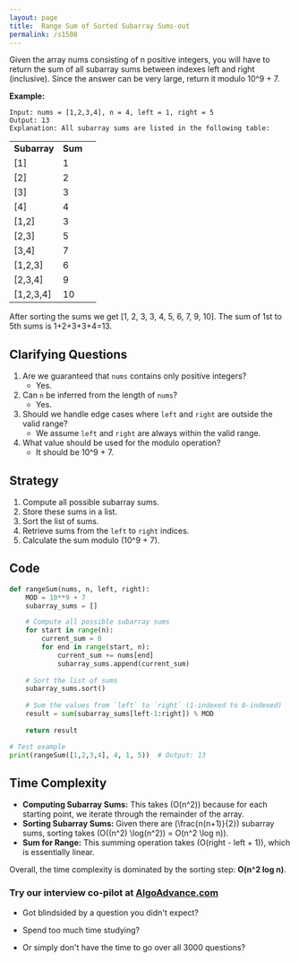 ```yaml
---
layout: page
title:  Range Sum of Sorted Subarray Sums-out
permalink: /s1508
---
```


Given the array nums consisting of n positive integers, you will have to return the sum of all subarray sums between indexes left and right (inclusive). Since the answer can be very large, return it modulo 10^9 + 7.

**Example:**

```
Input: nums = [1,2,3,4], n = 4, left = 1, right = 5
Output: 13
Explanation: All subarray sums are listed in the following table:
```

| | | |
|-|-|-|
| **Subarray** | **Sum** |
| [1] | 1 |
| [2] | 2 |
| [3] | 3 |
| [4] | 4 |
| [1,2] | 3 |
| [2,3] | 5 |
| [3,4] | 7 |
| [1,2,3] | 6 |
| [2,3,4] | 9 |
| [1,2,3,4] | 10 |

After sorting the sums we get [1, 2, 3, 3, 4, 5, 6, 7, 9, 10]. The sum of 1st to 5th sums is 1+2+3+3+4=13.

## Clarifying Questions

1. Are we guaranteed that `nums` contains only positive integers?
   - Yes.
2. Can `n` be inferred from the length of `nums`?
   - Yes.
3. Should we handle edge cases where `left` and `right` are outside the valid range?
   - We assume `left` and `right` are always within the valid range.
4. What value should be used for the modulo operation?
   - It should be 10^9 + 7.

## Strategy

1. Compute all possible subarray sums.
2. Store these sums in a list.
3. Sort the list of sums.
4. Retrieve sums from the `left` to `right` indices.
5. Calculate the sum modulo \(10^9 + 7\).

## Code

```python
def rangeSum(nums, n, left, right):
    MOD = 10**9 + 7
    subarray_sums = []

    # Compute all possible subarray sums
    for start in range(n):
        current_sum = 0
        for end in range(start, n):
            current_sum += nums[end]
            subarray_sums.append(current_sum)
    
    # Sort the list of sums
    subarray_sums.sort()
    
    # Sum the values from `left` to `right` (1-indexed to 0-indexed)
    result = sum(subarray_sums[left-1:right]) % MOD
    
    return result

# Test example
print(rangeSum([1,2,3,4], 4, 1, 5))  # Output: 13
```

## Time Complexity

- **Computing Subarray Sums:** This takes \(O(n^2)\) because for each starting point, we iterate through the remainder of the array.
- **Sorting Subarray Sums:** Given there are \(\frac{n(n+1)}{2}\) subarray sums, sorting takes \(O((n^2) \log(n^2)) = O(n^2 \log n)\).
- **Sum for Range:** This summing operation takes \(O(right - left + 1)\), which is essentially linear.

Overall, the time complexity is dominated by the sorting step: **O(n^2 log n)**.


### Try our interview co-pilot at [AlgoAdvance.com](https://algoAdvance.com)

- Got blindsided by a question you didn't expect?

- Spend too much time studying?

- Or simply don't have the time to go over all 3000 questions?


